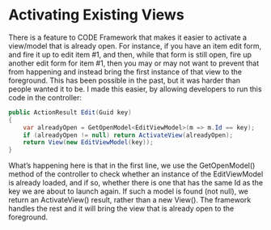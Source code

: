 # Activating Existing Views

There is a feature to CODE Framework that makes it easier to activate a view/model that is already open. For instance, if you have an item edit form, and fire it up to edit item #1, and then, while that form is still open, fire up another edit form for item #1, then you may or may not want to prevent that from happening and instead bring the first instance of that view to the foreground. This has been possible in the past, but it was harder than people wanted it to be. I made this easier, by allowing developers to run this code in the controller:

```Cs
public ActionResult Edit(Guid key)
{
    var alreadyOpen = GetOpenModel<EditViewModel>(m => m.Id == key);
    if (alreadyOpen != null) return ActivateView(alreadyOpen);
    return View(new EditViewModel(key));
}
```

What’s happening here is that in the first line, we use the GetOpenModel() method of the controller to check whether an instance of the EditViewModel is already loaded, and if so, whether there is one that has the same Id as the key we are about to launch again. If such a model is found (not null), we return an ActivateView() result, rather than a new View(). The framework handles the rest and it will bring the view that is already open to the foreground.
